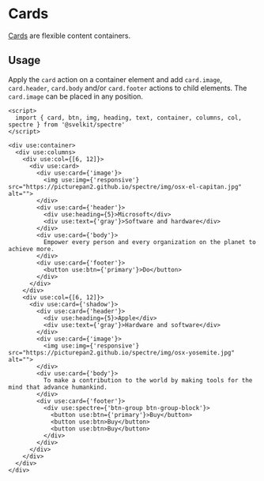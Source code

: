 # Cards

[Cards](https://picturepan2.github.io/spectre/components/cards.html) are flexible content containers.

## Usage

Apply the `card` action on a container element and add `card.image`, `card.header`, `card.body` and/or `card.footer` actions to child elements. The `card.image` can be placed in any position.

```example
<script>
  import { card, btn, img, heading, text, container, columns, col, spectre } from '@svelkit/spectre'
</script>

<div use:container>
  <div use:columns>
    <div use:col={[6, 12]}>
      <div use:card>
        <div use:card={'image'}>
          <img use:img={'responsive'} src="https://picturepan2.github.io/spectre/img/osx-el-capitan.jpg" alt="">
        </div>
        <div use:card={'header'}>
          <div use:heading={5}>Microsoft</div>
          <div use:text={'gray'}>Software and hardware</div>
        </div>
        <div use:card={'body'}>
          Empower every person and every organization on the planet to achieve more.
        </div>
        <div use:card={'footer'}>
          <button use:btn={'primary'}>Do</button>
        </div>
      </div>
    </div>
    <div use:col={[6, 12]}>
      <div use:card={'shadow'}>
        <div use:card={'header'}>
          <div use:heading={5}>Apple</div>
          <div use:text={'gray'}>Hardware and software</div>
        </div>
        <div use:card={'image'}>
          <img use:img={'responsive'} src="https://picturepan2.github.io/spectre/img/osx-yosemite.jpg" alt="">
        </div>
        <div use:card={'body'}>
          To make a contribution to the world by making tools for the mind that advance humankind.
        </div>
        <div use:card={'footer'}>
          <div use:spectre={'btn-group btn-group-block'}>
            <button use:btn={'primary'}>Buy</button>
            <button use:btn>Buy</button>
            <button use:btn>Buy</button>
          </div>
        </div>
      </div>
    </div>
  </div>
</div>
```
